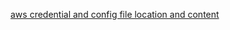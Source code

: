 

[aws credential and config file location and content](https://docs.aws.amazon.com/cli/latest/userguide/cli-configure-files.html#cli-configure-files-where)
